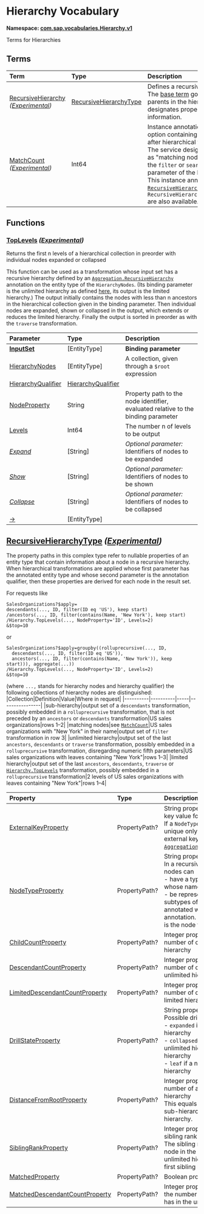 # Hierarchy Vocabulary
**Namespace: [com.sap.vocabularies.Hierarchy.v1](Hierarchy.xml)**

Terms for Hierarchies


## Terms

Term|Type|Description
:---|:---|:----------
[RecursiveHierarchy](./Hierarchy.xml#L38:~:text=<Term%20Name="-,RecursiveHierarchy,-") *([Experimental](Common.md#Experimental))*|[RecursiveHierarchyType](#RecursiveHierarchyType)|<a name="RecursiveHierarchy"></a>Defines a recursive hierarchy<br>The [base term](https://oasis-tcs.github.io/odata-vocabularies/vocabularies/Org.OData.Aggregation.V1.html#RecursiveHierarchy) governs what are the nodes and parents in the hierarchy, whereas this annotation designates properties that contain derived information.
[MatchCount](./Hierarchy.xml#L147:~:text=<Term%20Name="-,MatchCount,-") *([Experimental](Common.md#Experimental))*|Int64|<a name="MatchCount"></a>Instance annotation on the result of an `$apply` query option containing the number of matching nodes after hierarchical transformations<br>The service designates a subset of the `$apply` result as "matching nodes". This subset is the output set of the `filter` or `search` transformation in the fourth parameter of the last `ancestors` transformation.<br> This instance annotation is available if [`RecursiveHierarchy/MatchedProperty`](#RecursiveHierarchyType) and `RecursiveHierarchy/MatchedDescendantCountProperty` are also available.


## Functions

### <a name="TopLevels"></a>[TopLevels](./Hierarchy.xml#L172:~:text=<Function%20Name="-,TopLevels,-") *([Experimental](Common.md#Experimental))*

Returns the first n levels of a hierarchical collection in preorder with individual nodes expanded or collapsed

This function can be used as a transformation whose input set has a recursive hierarchy
          defined by an [`Aggregation.RecursiveHierarchy`](https://oasis-tcs.github.io/odata-vocabularies/vocabularies/Org.OData.Aggregation.V1.html#RecursiveHierarchy)
          annotation on the entity type of the `HierarchyNodes`.
          (Its binding parameter is the unlimited hierarchy as defined [here](#RecursiveHierarchyType),
          its output is the limited hierarchy.) The output initially contains the nodes with less than n ancestors
          in the hierarchical collection given in the binding parameter.
          Then individual nodes are expanded, shown or collapsed in the output, which extends or reduces the limited hierarchy.
          Finally the output is sorted in preorder as with the `traverse` transformation.

Parameter|Type|Description
:--------|:---|:----------
**[InputSet](./Hierarchy.xml#L185:~:text=<Function%20Name="-,TopLevels,-")**|\[EntityType\]|**Binding parameter**
[HierarchyNodes](./Hierarchy.xml#L186:~:text=<Function%20Name="-,TopLevels,-")|\[EntityType\]|A collection, given through a `$root` expression
[HierarchyQualifier](./Hierarchy.xml#L189:~:text=<Function%20Name="-,TopLevels,-")|[HierarchyQualifier](https://github.com/oasis-tcs/odata-vocabularies/blob/main/vocabularies/Org.OData.Aggregation.V1.md#HierarchyQualifier)|
[NodeProperty](./Hierarchy.xml#L190:~:text=<Function%20Name="-,TopLevels,-")|String|Property path to the node identifier, evaluated relative to the binding parameter
[Levels](./Hierarchy.xml#L193:~:text=<Function%20Name="-,TopLevels,-")|Int64|The number n of levels to be output
*[Expand](./Hierarchy.xml#L196:~:text=<Function%20Name="-,TopLevels,-")*|\[String\]|*Optional parameter:* Identifiers of nodes to be expanded
*[Show](./Hierarchy.xml#L206:~:text=<Function%20Name="-,TopLevels,-")*|\[String\]|*Optional parameter:* Identifiers of nodes to be shown
*[Collapse](./Hierarchy.xml#L216:~:text=<Function%20Name="-,TopLevels,-")*|\[String\]|*Optional parameter:* Identifiers of nodes to be collapsed
[&rarr;](./Hierarchy.xml#L226:~:text=<Function%20Name="-,TopLevels,-")|\[EntityType\]|


## <a name="RecursiveHierarchyType"></a>[RecursiveHierarchyType](./Hierarchy.xml#L46:~:text=<ComplexType%20Name="-,RecursiveHierarchyType,-") *([Experimental](Common.md#Experimental))*


The property paths in this complex type refer to nullable properties of an entity type that contain
information about a node in a recursive hierarchy. When hierarchical transformations
are applied whose first parameter has the annotated entity type
and whose second parameter is the annotation qualifier,
then these properties are derived for each node in the result set.

For requests like
```
SalesOrganizations?$apply=
descendants(..., ID, filter(ID eq 'US'), keep start)
/ancestors(..., ID, filter(contains(Name, 'New York'), keep start)
/Hierarchy.TopLevels(..., NodeProperty='ID', Levels=2)
&$top=10
```
or
```
SalesOrganizations?$apply=groupby((rolluprecursive(..., ID,
  descendants(..., ID, filter(ID eq 'US')),
  ancestors(..., ID, filter(contains(Name, 'New York')), keep start))), aggregate(...))
/Hierarchy.TopLevels(..., NodeProperty='ID', Levels=2)
&$top=10
```
(where `...,` stands for hierarchy nodes and hierarchy qualifier)
the following collections of hierarchy nodes are distinguished:
|Collection|Definition|Value|Where in request|
|----------|----------|-----|----------------|
|sub-hierarchy|output set of a `descendants` transformation, possibly embedded in a `rolluprecursive` transformation, that is not preceded by an `ancestors` or `descendants` transformation|US sales organizations|rows 1–2|
|matching nodes|see [`MatchCount`](#MatchCount)|US sales organizations with "New York" in their name|output set of `filter` transformation in row 3|
|unlimited hierarchy|output set of the last `ancestors`, `descendants` or `traverse` transformation, possibly embedded in a `rolluprecursive` transformation, disregarding numeric fifth parameters|US sales organizations with leaves containing "New York"|rows 1–3|
|limited hierarchy|output set of the last `ancestors`, `descendants`, `traverse` or [`Hierarchy.TopLevels`](#TopLevels) transformation, possibly embedded in a `rolluprecursive` transformation|2 levels of US sales organizations with leaves containing "New York"|rows 1–4|


Property|Type|Description
:-------|:---|:----------
[ExternalKeyProperty](./Hierarchy.xml#L81:~:text=<ComplexType%20Name="-,RecursiveHierarchyType,-")|PropertyPath?|String property holding the human-readable key value for a node<br>If a `NodeTypeProperty` exists, the external key is unique only in combination with it. Or the external key can coincide with the [`Aggregation.RecursiveHierarchy/NodeProperty`](https://oasis-tcs.github.io/odata-vocabularies/vocabularies/Org.OData.Aggregation.V1.html#RecursiveHierarchyType).
[NodeTypeProperty](./Hierarchy.xml#L88:~:text=<ComplexType%20Name="-,RecursiveHierarchyType,-")|PropertyPath?|String property holding the type of a node<br>In a recursive hierarchy with mixed types, nodes can <br>- have a type-specific (navigation) property whose name is the node type or <br>- be represented by entities of different subtypes of a commmon entity type that is annotated with the `RecursiveHierarchy` annotation. The qualified name of the subtype is the node type.
[ChildCountProperty](./Hierarchy.xml#L97:~:text=<ComplexType%20Name="-,RecursiveHierarchyType,-")|PropertyPath?|Integer property of type `Edm.Int64` holding the number of children a node has in the unlimited hierarchy
[DescendantCountProperty](./Hierarchy.xml#L100:~:text=<ComplexType%20Name="-,RecursiveHierarchyType,-")|PropertyPath?|Integer property of type `Edm.Int64` holding the number of descendants a node has in the unlimited hierarchy
[LimitedDescendantCountProperty](./Hierarchy.xml#L103:~:text=<ComplexType%20Name="-,RecursiveHierarchyType,-")|PropertyPath?|Integer property of type `Edm.Int64` holding the number of descendants a node has in the limited hierarchy
[DrillStateProperty](./Hierarchy.xml#L106:~:text=<ComplexType%20Name="-,RecursiveHierarchyType,-")|PropertyPath?|String property holding the drill state of a node<br>Possible drill states are: <br>- `expanded` if a node has children in the limited hierarchy <br>- `collapsed` if a node has children in the unlimited hierarchy but not in the limited hierarchy <br>- `leaf` if a node has no children in the unlimited hierarchy
[DistanceFromRootProperty](./Hierarchy.xml#L115:~:text=<ComplexType%20Name="-,RecursiveHierarchyType,-")|PropertyPath?|Integer property of type `Edm.Int64` holding the number of ancestors a node has in the limited hierarchy<br>This equals the number of ancestors in the sub-hierarchy as well as in the unlimited hierarchy.
[SiblingRankProperty](./Hierarchy.xml#L121:~:text=<ComplexType%20Name="-,RecursiveHierarchyType,-")|PropertyPath?|Integer property of type `Edm.Int64` holding the sibling rank of a node<br>The sibling rank of a node is the index of the node in the sequence of all nodes in the unlimited hierarchy with the same parent. The first sibling has rank 0.
[MatchedProperty](./Hierarchy.xml#L134:~:text=<ComplexType%20Name="-,RecursiveHierarchyType,-")|PropertyPath?|Boolean property indicating [matching](#MatchCount) nodes
[MatchedDescendantCountProperty](./Hierarchy.xml#L137:~:text=<ComplexType%20Name="-,RecursiveHierarchyType,-")|PropertyPath?|Integer property of type `Edm.Int64` holding the the number of [matching](#MatchCount) descendants a node has in the unlimited hierarchy
